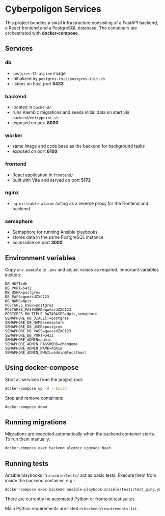 # Cyberpoligon Services

This project bundles a small infrastructure consisting of a FastAPI backend, a React frontend and a PostgreSQL database.  The containers are orchestrated with **docker-compose**.

## Services

### db
* `postgres:15-alpine` image
* initialized by `postgres-init/postgres-init.sh`
* listens on host port **5433**

### backend
* located in `backend/`
* runs Alembic migrations and seeds initial data on start via `backend/entrypoint.sh`
* exposed on port **8000**

### worker
* same image and code base as the backend for background tasks
* exposed on port **8100**

### frontend
* React application in `frontend/`
* built with Vite and served on port **5173**

### nginx
* `nginx:stable-alpine` acting as a reverse proxy for the frontend and backend

### semaphore
* [Semaphore](https://github.com/ansible-semaphore/semaphore) for running Ansible playbooks
* stores data in the same PostgreSQL instance
* accessible on port **3000**

## Environment variables

Copy `env.example` to `.env` and adjust values as required.  Important variables include:

```
DB_HOST=db
DB_PORT=5432
DB_USER=postgres
DB_PASS=qweasdZXC123
DB_NAME=Npis
POSTGRES_USER=postgres
POSTGRES_PASSWORD=qweasdZXC123
POSTGRES_MULTIPLE_DATABASES=Npis,semaphore
SEMAPHORE_DB_DIALECT=postgres
SEMAPHORE_DB_NAME=semaphore
SEMAPHORE_DB_USER=postgres
SEMAPHORE_DB_PASS=qweasdZXC123
SEMAPHORE_DB_PORT=5432
SEMAPHORE_ADMIN=admin
SEMAPHORE_ADMIN_PASSWORD=changeme
SEMAPHORE_ADMIN_NAME=Admin
SEMAPHORE_ADMIN_EMAIL=admin@localhost
```

## Using docker-compose

Start all services from the project root:

```bash
docker-compose up -d --build
```

Stop and remove containers:

```bash
docker-compose down
```

## Running migrations

Migrations are executed automatically when the backend container starts.  To run them manually:

```bash
docker-compose exec backend alembic upgrade head
```

## Running tests

Ansible playbooks in `ansible/tests/` act as basic tests.  Execute them from inside the backend container, e.g.:

```bash
docker-compose exec backend ansible-playbook ansible/tests/test_ping.yml -i ansible/tests/inventory
```

There are currently no automated Python or frontend test suites.

Main Python requirements are listed in `backend/requirements.txt`.
